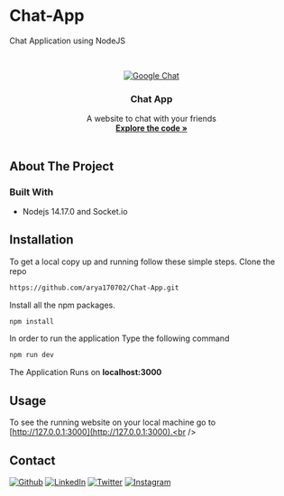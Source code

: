# Chat-App
Chat Application using NodeJS

<!-- PROJECT LOGO -->
<br />
<p align="center">
  <a href="https://github.com/arya170702/Chat-App">
   <img src="https://logowik.com/content/uploads/images/google-chat4663.jpg" class="img-responsive" alt="Google Chat" style="user-select: auto;">
  </a>
 
  <h3 align="center">Chat App</h3>

  <p align="center">
    A website to chat with your friends
    <br />
    <a href="./src"><strong>Explore the code »</strong></a>
    <br />
    <br />
  
  </p>
</p>

<!-- ABOUT THE PROJECT -->
## About The Project



### Built With
- Nodejs 14.17.0 and Socket.io

## Installation
To get a local copy up and running follow these simple steps.
Clone the repo
   ```sh
   https://github.com/arya170702/Chat-App.git
   ```

Install all the npm packages. 
```bash
npm install
```
In order to run the application Type the following command
```bash
npm run dev
```
The Application Runs on **localhost:3000**

<!-- USAGE EXAMPLES -->

## Usage
To see the running website on your local machine go to [http://127.0.0.1:3000](http://127.0.0.1:3000).<br />

<!-- CONTACT -->
## Contact

<a href="https://paarth2608.github.io/portfolio_website/" target="_blank"><img alt="Github" src="https://img.shields.io/badge/-Website-brightgreen?style=for-the-badge&logo=appveyor&logoColor=white&color=999900&logo=data:null" /></a>
<a href="https://www.linkedin.com/in/paarth-jain-470522208/" target="_blank"><img alt="LinkedIn" src="https://img.shields.io/badge/linkedin-%230077B5.svg?&style=for-the-badge&logo=linkedin&logoColor=white" /></a>
<a href="https://twitter.com/PAARTHJAIN7" target="_blank"><img alt="Twitter" src="https://img.shields.io/badge/twitter-%231DA1F2.svg?&style=for-the-badge&logo=twitter&logoColor=white" /></a>
<a href="https://www.instagram.com/_paarth7_/" target="_blank"><img alt="Instagram" src="https://img.shields.io/badge/instagram-%FF69B4.svg?&style=for-the-badge&logo=instagram&logoColor=white&color=cd486b" /></a>
